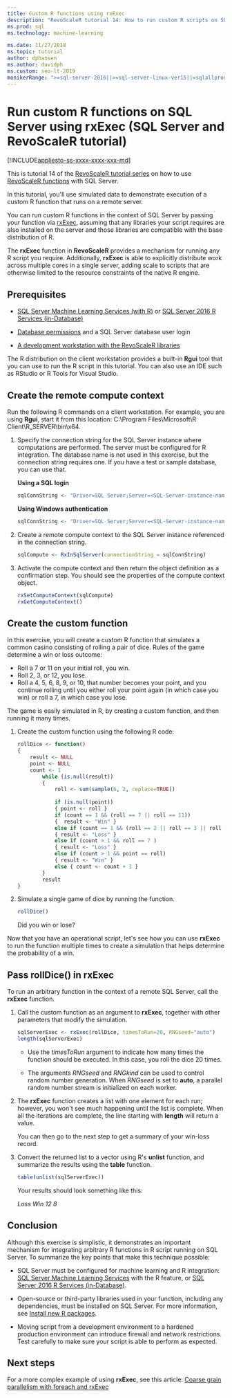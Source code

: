 ```yaml
---
title: Custom R functions using rxExec
description: "RevoScaleR tutorial 14: How to run custom R scripts on SQL Server using RevoScaleR functions."
ms.prod: sql
ms.technology: machine-learning

ms.date: 11/27/2018  
ms.topic: tutorial
author: dphansen
ms.author: davidph
ms.custom: seo-lt-2019
monikerRange: ">=sql-server-2016||>=sql-server-linux-ver15||=sqlallproducts-allversions"
---
```

# Run custom R functions on SQL Server using rxExec (SQL Server and RevoScaleR tutorial)
[!INCLUDE[appliesto-ss-xxxx-xxxx-xxx-md](../../includes/appliesto-ss-xxxx-xxxx-xxx-md.md)]

This is tutorial 14 of the [RevoScaleR tutorial series](deepdive-data-science-deep-dive-using-the-revoscaler-packages.md) on how to use [RevoScaleR functions](https://docs.microsoft.com/machine-learning-server/r-reference/revoscaler/revoscaler) with SQL Server.

In this tutorial, you'll use simulated data to demonstrate execution of a custom R function that runs on a remote server.

You can run custom R functions in the context of SQL Server by passing your function via [rxExec](https://docs.microsoft.com/machine-learning-server/r-reference/revoscaler/rxexec), assuming that any libraries your script requires are also installed on the server and those libraries are compatible with the base distribution of R. 

The **rxExec** function in **RevoScaleR** provides a mechanism for running any R script you require. Additionally,  **rxExec** is able to explicitly distribute work across multiple cores in a single server, adding scale to scripts that are otherwise limited to the resource constraints of the native R engine.

## Prerequisites

+ [SQL Server Machine Learning Services (with R)](../install/sql-machine-learning-services-windows-install.md) or [SQL Server 2016 R Services (in-Database)](../install/sql-r-services-windows-install.md)
  
+ [Database permissions](../security/user-permission.md) and a SQL Server database user login

+ [A development workstation with the RevoScaleR libraries](../r/set-up-a-data-science-client.md)

The R distribution on the client workstation provides a built-in **Rgui** tool that you can use to run the R script in this tutorial. You can also use an IDE such as RStudio or R Tools for Visual Studio.

## Create the remote compute context

Run the following R commands on a client workstation. For example, you are using **Rgui**, start it from this location: C:\Program Files\Microsoft\R Client\R_SERVER\bin\x64\.

1. Specify the connection string for the SQL Server instance where computations are performed. The server must be configured for R integration. The database name is not used in this exercise, but the connection string requires one. If you have a test or sample database, you can use that.

    **Using a SQL login**

    ```R
    sqlConnString <- "Driver=SQL Server;Server=<SQL-Server-instance-name>; Database=<database-name>;Uid=<SQL-user-name>;Pwd=<password>"
    ```

    **Using Windows authentication**

    ```R
    sqlConnString <- "Driver=SQL Server;Server=<SQL-Server-instance-name>;Database=<database-name>;Trusted_Connection=True"
    ```

2. Create a remote compute context to the SQL Server instance referenced in the connection string.

    ```R
    sqlCompute <- RxInSqlServer(connectionString = sqlConnString)
    ```

3. Activate the compute context and then return the object definition as a confirmation step. You should see the properties of the compute context object.

    ```R
    rxSetComputeContext(sqlCompute)
    rxGetComputeContext()
    ```

## Create the custom function

In this exercise, you will create a custom R function that simulates a common casino consisting of rolling a pair of dice. Rules of the game determine a win or loss outcome:

+ Roll a 7 or 11 on your initial roll, you win.
+ Roll 2, 3, or 12, you lose.
+ Roll a 4, 5, 6, 8, 9, or 10, that number becomes your point, and you continue rolling until you either roll your point again (in which case you win) or roll a 7, in which case you lose.

The game is easily simulated in R, by creating a custom function, and then running it many times.

1.  Create the custom function using the following R code:
  
    ```R
    rollDice <- function()
    {
        result <- NULL
        point <- NULL
        count <- 1
            while (is.null(result))
            {
                roll <- sum(sample(6, 2, replace=TRUE))
  
                if (is.null(point))
                { point <- roll }
                if (count == 1 && (roll == 7 || roll == 11))
                {  result <- "Win" }
                else if (count == 1 && (roll == 2 || roll == 3 || roll == 12))
                { result <- "Loss" }
                else if (count > 1 && roll == 7 )
                { result <- "Loss" }
                else if (count > 1 && point == roll)
                { result <- "Win" }
                else { count <- count + 1 }
            }
            result
    }
    ```
  
2.  Simulate a single game of dice by running the function.
  
    ```R
    rollDice()
    ```
  
    Did you win or lose?
  
Now that you have an operational script, let's see how you can use **rxExec** to run the function multiple times to create a simulation that helps determine the probability of a win.

## Pass rollDice() in rxExec

To run an arbitrary function in the context of a remote SQL Server, call the **rxExec** function.

1. Call the custom function as an argument to **rxExec**, together with other parameters that modify the simulation.
  
    ```R
    sqlServerExec <- rxExec(rollDice, timesToRun=20, RNGseed="auto")
    length(sqlServerExec)
    ```
  
    + Use the *timesToRun* argument to indicate how many times the function should be executed.  In this case, you roll the dice 20 times.
  
    + The arguments *RNGseed* and *RNGkind* can be used to control random number generation. When *RNGseed* is set to **auto**, a parallel random number stream is initialized on each worker.
  
2. The **rxExec** function creates a list with one element for each run; however, you won't see much happening until the list is complete. When all the iterations are complete, the line starting with **length** will return a value.
  
    You can then go to the next step to get a summary of your win-loss record.
  
3. Convert the returned list to a vector using R's **unlist** function, and summarize the results using the **table** function.
  
    ```R
    table(unlist(sqlServerExec))
    ```
  
    Your results should look something like this:
  
     *Loss  Win*
     *12  8*

## Conclusion

Although this exercise is simplistic, it demonstrates an important mechanism for integrating arbitrary R functions in R script running on SQL Server. To summarize the key points that make this technique possible:

+ SQL Server must be configured for machine learning and R integration: [SQL Server Machine Learning Services](../install/sql-machine-learning-services-windows-install.md) with the R feature, or [SQL Server 2016 R Services (in-Database)](../install/sql-r-services-windows-install.md).

+ Open-source or third-party libraries used in your function, including any dependencies, must be installed on SQL Server. For more information, see [Install new R packages](../r/install-additional-r-packages-on-sql-server.md).

+ Moving script from a development environment to a hardened production environment can introduce firewall and network restrictions. Test carefully to make sure your script is able to perform as expected.

## Next steps

For a more complex example of using **rxExec**, see this article: [Coarse grain parallelism with foreach and rxExec](https://blog.revolutionanalytics.com/2015/04/coarse-grain-parallelism-with-foreach-and-rxexec.html)
